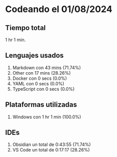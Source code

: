 # Codeando el 01/08/2024

## Tiempo total
1 hr 1 min.

## Lenguajes usados
1. Markdown con 43 mins (71.74%)
1. Other con 17 mins (28.26%)
1. Docker con 0 secs (0.0%)
1. YAML con 0 secs (0.0%)
1. TypeScript con 0 secs (0.0%)

## Plataformas utilizadas
1. Windows con 1 hr 1 min (100.0%)

## IDEs
1. Obsidian un total de 0:43:55 (71.74%)
1. VS Code un total de 0:17:17 (28.26%)
